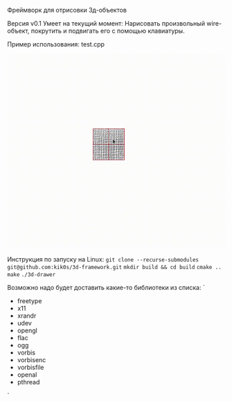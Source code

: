 Фреймворк для отрисовки 3д-объектов

Версия v0.1
Умеет на текущий момент: Нарисовать произвольный wire-объект, покрутить и подвигать его с помощью клавиатуры.

Пример использования: test.cpp

![Output sample](https://github.com/kik0s/3d-framework/raw/dima-review/chair.gif)


Инструкция по запуску на Linux:
`git clone --recurse-submodules git@github.com:kik0s/3d-framework.git`
`mkdir build && cd build`
`cmake ..`
`make`
`./3d-drawer`

Возможно надо будет доставить какие-то библиотеки из списка:
`
<ul>
<li>freetype</li>
<li>x11</li>
<li>xrandr</li>
<li>udev</li>
<li>opengl</li>
<li>flac</li>
<li>ogg</li>
<li>vorbis</li>
<li>vorbisenc</li>
<li>vorbisfile</li>
<li>openal</li>
<li>pthread</li>
</ul>
`
